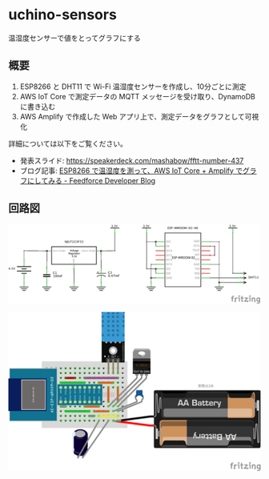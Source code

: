 # uchino-sensors

温湿度センサーで値をとってグラフにする

## 概要

1. ESP8266 と DHT11 で Wi-Fi 温湿度センサーを作成し、10分ごとに測定
2. AWS IoT Core で測定データの MQTT メッセージを受け取り、DynamoDB に書き込む
3. AWS Amplify で作成した Web アプリ上で、測定データをグラフとして可視化

詳細については以下をご覧ください。

- 発表スライド: https://speakerdeck.com/mashabow/fftt-number-437
- ブログ記事: [ESP8266 で温湿度を測って、AWS IoT Core + Amplify でグラフにしてみる - Feedforce Developer Blog](https://developer.feedforce.jp/entry/2021/04/28/110000)

## 回路図

![回路図](esp8266/schematic/circuit.png)

![ブレッドボード](esp8266/schematic/breadboard.png)
